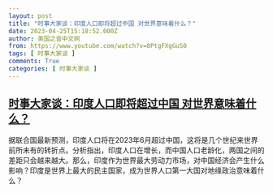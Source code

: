 ```yaml
---
layout: post
title: "时事大家谈：印度人口即将超过中国 对世界意味着什么？"
date: 2023-04-25T15:18:52.000Z
author: 美国之音中文网
from: https://www.youtube.com/watch?v=8PtgFXgGuS0
tags: [ 时事大家谈 ]
comments: True
categories: [ 时事大家谈 ]
---
```

<!--1682435932000-->
[时事大家谈：印度人口即将超过中国 对世界意味着什么？](https://www.youtube.com/watch?v=8PtgFXgGuS0)
------

<div>
据联合国最新预测，印度人口将在2023年6月超过中国，这将是几个世纪来世界前所未有的转折点。分析指出，印度人口在增长，而中国人口老龄化，两国之间的差距只会越来越大。那么，印度作为世界最大劳动力市场，对中国经济会产生什么影响？印度是世界上最大的民主国家，成为世界人口第一大国对地缘政治意味着什么？
</div>

